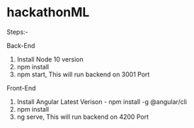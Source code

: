 # hackathonML


Steps:-

Back-End
1. Install Node 10 version
2. npm install
3. npm start, This will run backend on 3001 Port 

Front-End
1. Install Angular Latest Verison - npm install -g @angular/cli
2. npm install
2. ng serve, This will run backend on 4200 Port 